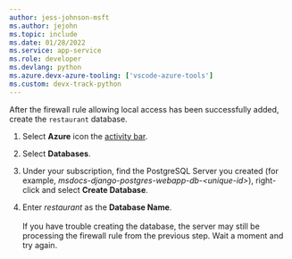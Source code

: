 ```yaml
---
author: jess-johnson-msft
ms.author: jejohn
ms.topic: include
ms.date: 01/28/2022
ms.service: app-service
ms.role: developer
ms.devlang: python
ms.azure.devx-azure-tooling: ['vscode-azure-tools']
ms.custom: devx-track-python
---
```


After the firewall rule allowing local access has been successfully added, create the `restaurant` database.

1. Select **Azure** icon the [activity bar](https://code.visualstudio.com/docs/getstarted/userinterface).

1. Select **Databases**.

1. Under your subscription, find the PostgreSQL Server you created (for example, *msdocs-django-postgres-webapp-db-\<unique-id>*), right-click and select **Create Database**.

1. Enter *restaurant* as the **Database Name**.
<br><br>
If you have trouble creating the database, the server may still be processing the firewall rule from the previous step. Wait a moment and try again.
